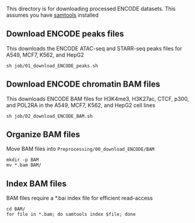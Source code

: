 
This directory is for downloading processed ENCODE datasets. This assumes you have [samtools](http://www.htslib.org/download/) installed

## Download ENCODE peaks files
This downloads the ENCODE ATAC-seq and STARR-seq peaks files for A549, MCF7, K562, and HepG2

```
sh job/01_download_ENCODE_peaks.sh
```

## Download ENCODE chromatin BAM files
This downloads ENCODE BAM files for H3K4me3, H3K27ac, CTCF, p300, and POL2RA in the A549, MCF7, K562, and HepG2 cell lines

```
sh job/02_download_ENCODE_BAM.sh
```

## Organize BAM files
Move BAM files into `Preprocessing/00_download_ENCODE/BAM`

```
mkdir -p BAM
mv *.bam BAM/
```

## Index BAM files
BAM files require a *.bai index file for efficient read-access

```
cd BAM/
for file in *.bam; do samtools index $file; done
```
